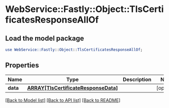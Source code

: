 # WebService::Fastly::Object::TlsCertificatesResponseAllOf

## Load the model package
```perl
use WebService::Fastly::Object::TlsCertificatesResponseAllOf;
```

## Properties
Name | Type | Description | Notes
------------ | ------------- | ------------- | -------------
**data** | [**ARRAY[TlsCertificateResponseData]**](TlsCertificateResponseData.md) |  | [optional] 

[[Back to Model list]](../README.md#documentation-for-models) [[Back to API list]](../README.md#documentation-for-api-endpoints) [[Back to README]](../README.md)


